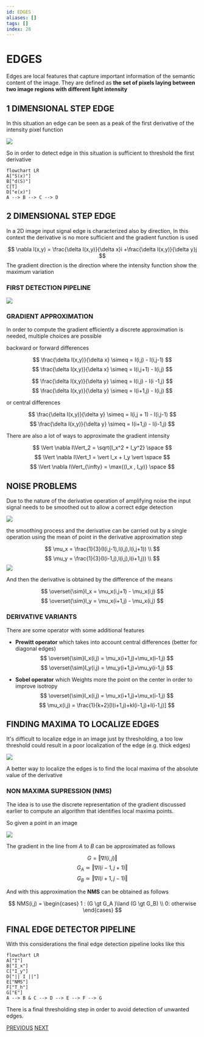 ```yaml
---
id: EDGES
aliases: []
tags: []
index: 28
---
```


# EDGES

Edges are local features that capture important information of the semantic content of the image. They are defined as **the set of pixels laying between two image regions with different light intensity**

## 1 DIMENSIONAL STEP EDGE

In this situation an edge can be seen as a peak of the first derivative of the intensity pixel function

![](computer_vision/Pasted_image_20240307121139.png)

So in order to detect edge in this situation is  sufficient to threshold the first derivative

```mermaid
flowchart LR
A["S(x)"]
B["d(S)"]
C[T]
D["e(x)"]
A --> B --> C --> D
```

## 2 DIMENSIONAL STEP EDGE

In a 2D image input signal edge is characterized also by direction, In this context the derivative is no more sufficient and the gradient function is used


$$
\nabla I(x,y) = \frac{\delta I(x,y)}{\delta x}i +\frac{\delta I(x,y)}{\delta y}j
$$
 The gradient direction is the direction where the intensity function show the maximum variation

### FIRST DETECTION PIPELINE

![](computer_vision/Pasted_image_20240307122923.png)

### GRADIENT APPROXIMATION

In order to compute the gradient efficiently a discrete approximation is needed, multiple choices are possible

backward or forward differences

$$
\frac{\delta I(x,y)}{\delta x} \simeq = I(i,j) - I(i,j-1)
$$
$$
\frac{\delta I(x,y)}{\delta x} \simeq =   I(i,j+1) - I(i,j)
$$

$$
\frac{\delta I(x,y)}{\delta y} \simeq = I(i,j) - I(i -1,j)
$$
$$
\frac{\delta I(x,y)}{\delta y} \simeq =   I(i+1,j) - I(i,j)
$$

or central differences

$$
\frac{\delta I(x,y)}{\delta y} \simeq = I(i,j + 1) - I(i,j-1)
$$
$$
\frac{\delta I(x,y)}{\delta y} \simeq =   I(i+1,j) - I(i-1,j)
$$

There are also a lot of ways to approximate the gradient intensity

$$
\Vert \nabla I\Vert_2 = \sqrt{I_x^2 + I_y^2} \space
$$
$$
\Vert \nabla I\Vert_1 = \vert I_x + I_y \vert \space
$$
$$
\Vert \nabla I\Vert_{\infty} = \max{(I_x , I_y)} \space
$$

## NOISE PROBLEMS

Due to the nature of the derivative operation of amplifying noise the input signal needs to be smoothed out to allow a correct edge detection

![](computer_vision/Pasted_image_20240307124642.png)

the smoothing process and the derivative can be carried out by a single operation using the mean of point in the derivative approximation step

$$
\mu_x = \frac{1}{3}(I(i,j-1),I(i,j),I(i,j+1)) \\
$$
$$
\mu_y = \frac{1}{3}(I(i-1,j),I(i,j),I(i+1,j)) \\
$$
![](computer_vision/Pasted_image_20240307124803.png)

And then the derivative is obtained by the difference of the means

$$
\overset{\sim}I_x = \mu_x(i,j+1) - \mu_x(i,j)
$$
$$
\overset{\sim}I_y = \mu_x(i+1,j) - \mu_x(i,j)
$$
### DERIVATIVE VARIANTS

There are some operator with some additional features

- **Prewitt operator** which takes into account central differences (better for diagonal edges)
$$
\overset{\sim}I_x(i,j) = \mu_x(i+1,j)+\mu_x(i-1,j) 
$$
$$
\overset{\sim}I_y(i,j) = \mu_y(i+1,j)+\mu_y(i-1,j) 
$$

- **Sobel operator** which Weights more the point on the center in order to improve isotropy
$$
\overset{\sim}I_x(i,j) = \mu_x(i+1,j)+\mu_x(i-1,j) 
$$
$$
\mu_x(i,j) = \frac{1}{k+2}[I(i+1,j)+kI(i-1,j)+I(i-1,j)]
$$

## FINDING MAXIMA TO LOCALIZE EDGES

It's difficult to localize edge in an image just by thresholding, a too low threshold could result in a poor localization of the edge (e.g. thick edges)

![](computer_vision/Pasted_image_20240309115902.png)

A better way to localize the edges is to find the local maxima of the absolute value of the derivative

### NON MAXIMA SUPRESSION (NMS)

The idea is to use the discrete representation of the gradient discussed earlier to compute an algorithm that identifies local maxima points.

So given a point in an image

![](computer_vision/Pasted_image_20240309120230.png)

The gradient in the line from $A$ to $B$ can be approximated as follows

$$
G = \Vert \nabla I(i,j)\Vert
$$
$$
G_A \simeq \Vert \nabla I(i-1,j+1)\Vert
$$
$$
G_B \simeq \Vert \nabla I(i+1,j-1)\Vert
$$

And with this approximation the **NMS** can be obtained as follows

$$
NMS(i,j) = \begin{cases}
1 : (G \gt G_A )\land (G \gt G_B) \\
0: otherwise
\end{cases}
$$


## FINAL EDGE DETECTOR PIPELINE

With this considerations the final edge detection pipeline looks like this

```mermaid
flowchart LR
A["I"]
B["I_x"]
C["I_y"]
D["|| I ||"]
E["NMS"]
F["T_h"]
G["E"]
A --> B & C --> D --> E --> F --> G
```

There is a final thresholding step in order to avoid detection of unwanted edges.

[PREVIOUS](pages/local_features/FINDING_CORRESPONDENCES.md) [NEXT](computer_vision/pages/local_features/CANNY_EDGE_DETECTOR.md)
